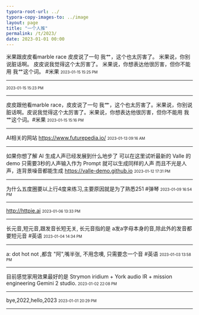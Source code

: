 ```yaml
---
typora-root-url: ../
typora-copy-images-to: ../image
layout: page 
title: "一个人推"
permalink: /t/2023/
date: 2023-01-01 00:00
---
```


米果跟皮皮看marble race
皮皮说了一句 我艹，这个也太厉害了。
米果说，你别说脏话啊。
皮皮说我觉得这个太厉害了。
米果说，你想表达他很厉害，但你不能用 我艹这个词。
#米果
<font size="1">2023-01-15 15:25 PM</font>
<hr>



<font size="1">2023-01-15 15:23 PM</font>
<hr>

皮皮跟他看marble race，皮皮说了一句 我艹，这个也太厉害了。米果说，你别说脏话啊。皮说我觉得这个太厉害了。米果说，你想表达他很厉害，但你不能用 我艹这个词。#米果
<font size="1">2023-01-15 15:16 PM</font>
<hr>

AI相关的网站 <https://www.futurepedia.io/>
<font size="1">2023-01-13 09:16 AM</font>
<hr>

如果你想了解 AI 生成人声已经发展到什么地步了
可以在这里试听最新的 Valle 的 demo
只需要3秒的人声输入作为 Prompt 就可以生成同样的人声
而且不光是人声，连背景噪音都能生成
<https://valle-demo.github.io>
<font size="1">2023-01-12 17:31 PM</font>
<hr>

为什么五度圈要以上行4度来练习,主要原因就是为了熟悉251 #弹琴
<font size="1">2023-01-09 16:54 PM</font>
<hr>

<http://httpie.ai>
<font size="1">2023-01-06 13:33 PM</font>
<hr>

长元音,短元音,跟发音长短无关, 长元音指的是 a发a字母本身的音,除此外的发音都要短元音  #英语
<font size="1">2023-01-04 14:34 PM</font>
<hr>

a:  dot hot not ,都含 "阿",嘴半张, 不用念噢, 只需要念一个音  #英语
<font size="1">2023-01-03 13:58 PM</font>
<hr>

目前感觉家用效果最好的是 Strymon iridium + York audio IR + mission engineering Gemini 2 studio.
<font size="1">2023-01-02 22:08 PM</font>
<hr>

bye,2022,hello,2023
<font size="1">2023-01-01 20:29 PM</font>
<hr>

